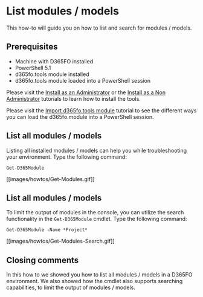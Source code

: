 ﻿# **List modules / models**

This how-to will guide you on how to list and search for modules / models.

## **Prerequisites**
* Machine with D365FO installed
* PowerShell 5.1
* d365fo.tools module installed
* d365fo.tools module loaded into a PowerShell session

Please visit the [Install as an Administrator](https://github.com/d365collaborative/d365fo.tools/wiki/Tutorial-First-Time-Install-Administrator) or the [Install as a Non Administrator](https://github.com/d365collaborative/d365fo.tools/wiki/Tutorial-First-Time-Install-Non-Administrator) tutorials to learn how to install the tools.

Please visit the [Import d365fo.tools module](https://github.com/d365collaborative/d365fo.tools/wiki/Tutorial-First-Time-Import-Module) tutorial to see the different ways you can load the d365fo.module into a PowerShell session.

## **List all modules / models**
Listing all installed modules / models can help you while troubleshooting your environment. Type the following command:

```
Get-D365Module
```

[[images/howtos/Get-Modules.gif]]


## **List all modules / models**
To limit the output of modules in the console, you can utilize the search functionality in the `Get-D365Module` cmdlet. Type the following command:

```
Get-D365Module -Name *Project*
```

[[images/howtos/Get-Modules-Search.gif]]

## **Closing comments**
In this how to we showed you how to list all modules / models in a D365FO environment. We also showed how the cmdlet also supports searching capabilities, to limit the output of modules / models.